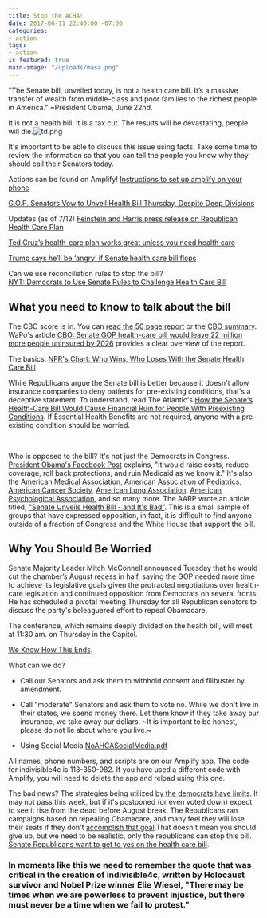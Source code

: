 ```yaml
---
title: Stop the ACHA!
date: 2017-06-11 22:40:00 -07:00
categories:
- action
tags:
- action
is featured: true
main-image: "/uploads/masa.png"
---
```


"The Senate bill, unveiled today, is not a health care bill. It’s a massive transfer of wealth from middle-class and poor families to the richest people in America." ~President Obama, June 22nd.

It is not a health bill, it is a tax cut.
The results will be devastating, people will die.![td.png](/uploads/td.png)


It's important to be able to discuss this issue using facts. Take some time to review the information so that you can tell the people you know why they should call their Senators today.

Actions can be found on Amplify! [Instructions to set up amplify on your phone](http://indivisible4c.com/actions.html)

[G.O.P. Senators Vow to Unveil Health Bill Thursday, Despite Deep Divisions](https://www.nytimes.com/2017/07/11/us/politics/senate-republicans-health-bill.html?rref=collection%2Ftimestopic%2FHealth%20Care%20Reform&action=click&contentCollection=timestopics&region=stream&module=stream_unit&version=latest&contentPlacement=3&pgtype=collection)

Updates (as of 7/12)
[Feinstein and Harris press release on Republican Health Care Plan](https://www.feinstein.senate.gov/public/index.cfm/press-releases?id=34E8D29E-B00B-41CF-92AD-28B670FE5F62GOP)

[Ted Cruz’s health-care plan works great unless you need health care](https://www.washingtonpost.com/news/wonk/wp/2017/07/11/ted-cruzs-big-health-care-idea-screwing-middle-class-sick-people/?utm_term=.92f6ffd5d4c5)


[Trump says he’ll be ‘angry’ if Senate health care bill flops](https://www.washingtonpost.com/politics/federal_government/gop-ready-to-try-pushing-new-health-bill-through-senate/2017/07/12/c8df173a-66cf-11e7-94ab-5b1f0ff459df_story.html?utm_term=.e53b50791502)


Can we use reconciliation rules to stop the bill?  
[NYT: Democrats to Use Senate Rules to Challenge Health Care Bill](https://www.nytimes.com/2017/07/12/us/politics/health-care-bill-senate.html?hp&action=click&pgtype=Homepage&clickSource=story-heading&module=first-column-region&region=top-news&WT.nav=top-news&_r=0)


## What you need to know to talk about the bill

The CBO score is in. You can [read the 50 page report](https://www.cbo.gov/system/files/115th-congress-2017-2018/costestimate/52849-hr1628senate.pdf) or the [CBO summary](https://www.cbo.gov/publication/52849). WaPo's article [CBO: Senate GOP health-care bill would leave 22 million more people uninsured by 2026](https://www.washingtonpost.com/national/health-science/imminent-cbo-report-could-prove-pivotal-for-senate-republicans-health-care-bill/2017/06/26/cb8d61e2-59f7-11e7-a9f6-7c3296387341_story.html?hpid=hp_hp-top-table-main_cbosenate-12pm%3Ahomepage%2Fstory&utm_term=.7cfb9059ddd1) provides a clear overview of the report.

The basics, [NPR's Chart: Who Wins, Who Loses With the Senate Health Care Bill](http://www.npr.org/sections/health-shots/2017/06/22/533942041/who-wins-who-loses-with-senate-health-care-bill)
<br>

While Republicans argue the Senate bill is better because it doesn't allow insurance companies to deny patients for pre-existing conditions, that's a deceptive statement. To understand, read The Atlantic's [How the Senate's Health-Care Bill Would Cause Financial Ruin for People With Preexisting Conditions](https://www.theatlantic.com/business/archive/2017/06/ahca-senate-bill-preexisting-conditions/531375/). If Essential Health Benefits are not required, anyone with a pre-existing condition should be worried.

<br>

Who is opposed to the bill? It's not just the Democrats in Congress. [President Obama's Facebook Post](https://www.facebook.com/barackobama/posts/10154996557026749) explains, "It would raise costs, reduce coverage, roll back protections, and ruin Medicaid as we know it." It's also the [American Medical Association](https://www.ama-assn.org/ama-health-reform-vision), [American Association of Pediatrics](https://www.aap.org/en-us/about-the-aap/aap-press-room/Pages/SenateHealthCareBill.aspx), [American Cancer Society](https://www.acscan.org/releases/patients-would-pay-more-less-coverage-under-senate-health-bill), [American Lung Association](http://www.lung.org/about-us/media/press-releases/ALA-Urges-Senate-to-Oppose-Healthcare-Bill.html?referrer=http://www.businessinsider.com/senate-republican-health-care-plan-slammed-by-doctors-and-patient-advocates-2017-6), [American Psychological Association](http://www.apa.org/news/press/releases/2017/06/better-care-reconciliation.aspx), and so many more. The AARP wrote an article titled, ["Senate Unveils Health Bill - and It's Bad"](http://www.aarp.org/politics-society/advocacy/info-2017/senate-health-care-bill.html?intcmp=AE-HP-FLXSLDR-SLIDE1). This is a small sample of groups that have expressed opposition, in fact, it is difficult to find anyone outside of a fraction of Congress and the White House that support the bill.

## Why You Should Be Worried
Senate Majority Leader Mitch McConnell announced Tuesday that he would cut the chamber’s August recess in half, saying the GOP needed more time to achieve its legislative goals given the protracted negotiations over health-care legislation and continued opposition from Democrats on several fronts. He has scheduled a pivotal meeting Thursday for all Republican senators to discuss the party's beleaguered effort to repeal Obamacare.

The conference, which remains deeply divided on the health bill, will meet at 11:30 am. on Thursday in the Capitol.

 [We Know How This Ends](http://www.slate.com/articles/news_and_politics/politics/2017/06/trumpcare_is_right_where_republicans_want_it.html).

What can we do?
* Call our Senators and ask them to withhold consent and filibuster by amendment.

* Call "moderate" Senators and ask them to vote no. While we don't live in their states, we spend money there. Let them know if they take away our insurance, we take away our dollars. ~It is important to be honest, please do not lie about where you live.~

* Using Social Media [NoAHCASocialMedia.pdf](/uploads/NoAHCASocialMedia.pdf)

All names, phone numbers, and scripts are on our Amplify app. The code for indivisible4c is 118-350-982. If you have used a different code with Amplify, you will need to delete the app and reload using this one.

The bad news? The strategies being utilized [by the democrats have limits](https://www.washingtonpost.com/news/politics/wp/2017/06/19/senate-leaders-plan-to-rush-a-health-care-bill-to-a-vote-and-theres-nothing-democrats-can-do-about-it/?utm_term=.a1ebe7b43eb7). It may not pass this week, but if it's postponed (or even voted down) expect to see it rise from the dead before August break. The Republicans ran campaigns based on repealing Obamacare, and many feel they will lose their seats if they don't [accomplish that goal](https://www.washingtonpost.com/opinions/replacing-obamacare-is-a-make-or-break-moment-for-republicans/2017/06/25/c5f7775a-59c9-11e7-9fc6-c7ef4bc58d13_story.html?utm_term=.d7ccc275d528).That doesn't mean you should give up, but we need to be realistic, only the republicans can stop this bill. [Senate Republicans want to get to yes on the health care bill](https://www.washingtonpost.com/news/powerpost/paloma/daily-202/2017/06/23/daily-202-senate-republicans-want-to-get-to-yes-on-the-health-care-bill/594c147de9b69b2fb981de1e/?utm_term=.640bbfb6d6b4).

### In moments like this we need to remember the quote that was critical in the creation of indivisible4c, written by Holocaust survivor and Nobel Prize winner Elie Wiesel, "There may be times when we are powerless to prevent injustice, but there must never be a time when we fail to protest."
<br>







